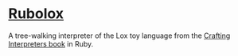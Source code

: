 # [Rubolox](https://github.com/bkutil/rubolox/tree/main/rubolox)

A tree-walking interpreter of the Lox toy language from the [Crafting
Interpreters book](https://craftinginterpreters.com) in Ruby.
